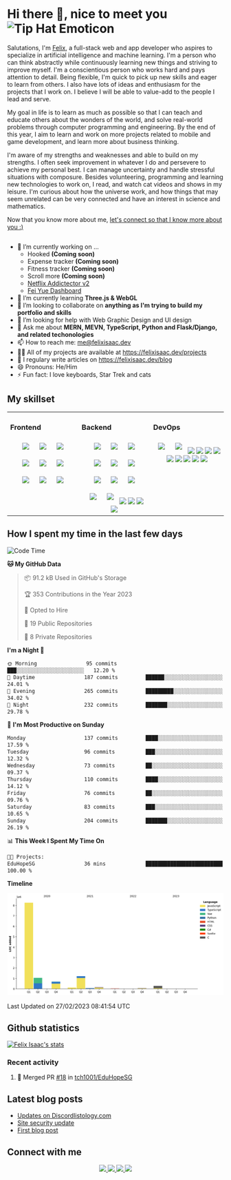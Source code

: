 # Hi there 👋, nice to meet you <img src="http://www.gomotes.com/emoticon/tiphat.gif" height="40px" widht="40px" alt="Tip Hat Emoticon" />

Salutations, I'm [Felix](https://felixisaac.dev), a full-stack web and app developer who aspires to specialize in artificial intelligence and machine learning. I'm a person who can think abstractly while continuously learning new things and striving to improve myself.  I'm a conscientious person who works hard and pays attention to detail. Being flexible, I'm quick to pick up new skills and eager to learn from others. I also have lots of ideas and enthusiasm for the projects that I work on. I believe I will be able to value-add to the people I lead and serve.

My goal in life is to learn as much as possible so that I can teach and educate others about the wonders of the world, and solve real-world problems through computer programming and engineering. By the end of this year, I aim to learn and work on more projects related to mobile and game development, and learn more about business thinking.

I'm aware of my strengths and weaknesses and able to build on my strengths. I often seek improvement in whatever I do and persevere to achieve my personal best. I can manage uncertainty and handle stressful situations with composure. Besides volunteering, programming and learning new technologies to work on, I read, and watch cat videos and shows in my leisure. I'm curious about how the universe work, and how things that may seem unrelated can be very connected and have an interest in science and mathematics.

Now that you know more about me, [let's connect so that I know more about you :)](#connect-with-me)

##

- 🔭 I’m currently working on ...
  - Hooked **(Coming soon)**
  - Expense tracker **(Coming soon)**
  - Fitness tracker **(Coming soon)**
  - Scroll more **(Coming soon)**
  - [Netflix Addictector v2](https://chrome.google.com/webstore/detail/netflix-addictector-%E2%80%93-net/loooaabonmaodiehbknmpmngbeklblne)
  - [Fei Yue Dashboard](https://github.com/FelixIsaac/fei-yue-food-fiesta)
- 🌱 I’m currently learning **Three.js & WebGL**
- 👯 I’m looking to collaborate on **anything as I'm trying to build my portfolio and skills**
- 🤔 I’m looking for help with Web Graphic Design and UI design
- 💬 Ask me about **MERN, MEVN, TypeScript, Python and Flask/Django, and related techonologies**
- 📫 How to reach me: [me@felixisaac.dev](mailto:me@felixisaac.dev)
- 👨‍💻 All of my projects are available at https://felixisaac.dev/projects
- 📝 I regulary write articles on https://felixisaac.dev/blog
- 😄 Pronouns: He/Him
- ⚡ Fun fact: I love keyboards, Star Trek and cats

## My skillset
<table><tr><td valign="top" width="33%">
 
### Frontend
<div align="center">
<img style="margin: 10px;" src="https://img.shields.io/badge/html5%20-%23E34F26.svg?&style=for-the-badge&logo=html5&logoColor=white"/>
<img style="margin: 10px;" src="https://img.shields.io/badge/css3%20-%231572B6.svg?&style=for-the-badge&logo=css3&logoColor=white"/>
<img style="margin: 10px;" src="https://img.shields.io/badge/react%20-%2320232a.svg?&style=for-the-badge&logo=react&logoColor=%2361DAFB"/>
<img style="margin: 10px;" src="https://img.shields.io/badge/vuejs%20-%2335495e.svg?&style=for-the-badge&logo=vue.js&logoColor=%234FC08D"/>
<img style="margin: 10px;" src="https://img.shields.io/badge/bootstrap%20-%23563D7C.svg?&style=for-the-badge&logo=bootstrap&logoColor=white"/>
<img style="margin: 10px;" src="https://img.shields.io/badge/material%20ui%20-%230081CB.svg?&style=for-the-badge&logo=material-ui&logoColor=white"/>
<img style="margin: 10px;" src="https://img.shields.io/badge/redux%20-%23593d88.svg?&style=for-the-badge&logo=redux&logoColor=white"/>
<img style="margin: 10px;" src="https://img.shields.io/badge/jquery%20-%230769AD.svg?&style=for-the-badge&logo=jquery&logoColor=white"/>
<img style="margin: 10px;" src="https://img.shields.io/badge/figma%20-%23F24E1E.svg?&style=for-the-badge&logo=figma&logoColor=white"/>
</div></td><td valign="top" width="33%">
  
### Backend
<div align="center">
<img style="margin: 10px;" src="https://img.shields.io/badge/node.js%20-%2343853D.svg?&style=for-the-badge&logo=node.js&logoColor=white"/>
<img style="margin: 10px;" src="https://img.shields.io/badge/javascript%20-%23323330.svg?&style=for-the-badge&logo=javascript&logoColor=%23F7DF1E"/>
<img style="margin: 10px;" src="https://img.shields.io/badge/typescript%20-%23007ACC.svg?&style=for-the-badge&logo=typescript&logoColor=white"/>
<img style="margin: 10px;" src="https://img.shields.io/badge/python%20-%2314354C.svg?&style=for-the-badge&logo=python&logoColor=white"/>
<img style="margin: 10px;" src="https://img.shields.io/badge/c++%20-%2300599C.svg?&style=for-the-badge&logo=c%2B%2B&ogoColor=white"/>
<img style="margin: 10px;" src="https://img.shields.io/badge/java-%23ED8B00.svg?&style=for-the-badge&logo=java&logoColor=white"/>
<img style="margin: 10px;" src="https://img.shields.io/badge/markdown-%23000000.svg?&style=for-the-badge&logo=markdown&logoColor=white"/>
<img style="margin: 10px;" src="https://img.shields.io/badge/express.js%20-%23404d59.svg?&style=for-the-badge"/>
<img style="margin: 10px;" src="https://img.shields.io/badge/django%20-%23092E20.svg?&style=for-the-badge&logo=django&logoColor=white"/>
<img style="margin: 10px;" src="https://img.shields.io/badge/flask%20-%23000.svg?&style=for-the-badge&logo=flask&logoColor=white"/>
<img style="margin: 10px;" src="https://img.shields.io/badge/webpack%20-%238DD6F9.svg?&style=for-the-badge&logo=webpack&logoColor=black" />
<img src="https://img.shields.io/badge/mysql-%2300f.svg?&style=for-the-badge&logo=mysql&logoColor=white"/>
<img src ="https://img.shields.io/badge/postgres-%23316192.svg?&style=for-the-badge&logo=postgresql&logoColor=white"/>
<img src ="https://img.shields.io/badge/MongoDB-%234ea94b.svg?&style=for-the-badge&logo=mongodb&logoColor=white"/>
<img src ="https://img.shields.io/badge/sqlite-%2307405e.svg?&style=for-the-badge&logo=sqlite&logoColor=white"/>
</div></td><td valign="top" width="30">
  
### DevOps
<div align="center">
<img style="margin: 10px;" src="https://img.shields.io/badge/git%20-%23F05033.svg?&style=for-the-badge&logo=git&logoColor=white"/>
<img style="margin: 10px;" src="https://img.shields.io/badge/github%20-%23121011.svg?&style=for-the-badge&logo=github&logoColor=white"/>
<img src="https://img.shields.io/badge/AWS%20-%23FF9900.svg?&style=for-the-badge&logo=amazon-aws&logoColor=white"/>
<img src="https://img.shields.io/badge/Google%20Cloud%20-%234285F4.svg?&style=for-the-badge&logo=google-cloud&logoColor=white"/>
<img src="https://img.shields.io/badge/azure%20-%230072C6.svg?&style=for-the-badge&logo=azure-devops&logoColor=white"/>
<img src="https://img.shields.io/badge/heroku%20-%23430098.svg?&style=for-the-badge&logo=heroku&logoColor=white"/>
<img src="https://img.shields.io/badge/nginx%20-%23009639.svg?&style=for-the-badge&logo=nginx&logoColor=white"/>
<img src="https://img.shields.io/badge/github%20actions%20-%232671E5.svg?&style=for-the-badge&logo=github%20actions&logoColor=white"/>
<img src="https://img.shields.io/badge/docker%20-%230db7ed.svg?&style=for-the-badge&logo=docker&logoColor=white"/>
<img src="https://img.shields.io/badge/kubernetes%20-%23326ce5.svg?&style=for-the-badge&logo=kubernetes&logoColor=white"/>
<img src="https://img.shields.io/badge/-Raspberry%20Pi-C51A4A?style=for-the-badge&logo=Raspberry-Pi"/>
</div></td>
</table>

## How I spent my time in the last few days

<!--START_SECTION:waka-->
![Code Time](http://img.shields.io/badge/Code%20Time-360%20hrs%2056%20mins-blue)

**🐱 My GitHub Data** 

> 📦 91.2 kB Used in GitHub's Storage 
 > 
> 🏆 353 Contributions in the Year 2023
 > 
> 💼 Opted to Hire
 > 
> 📜 19 Public Repositories 
 > 
> 🔑 8 Private Repositories 
 > 
**I'm a Night 🦉** 

```text
🌞 Morning                95 commits          ███░░░░░░░░░░░░░░░░░░░░░░   12.20 % 
🌆 Daytime                187 commits         ██████░░░░░░░░░░░░░░░░░░░   24.01 % 
🌃 Evening                265 commits         █████████░░░░░░░░░░░░░░░░   34.02 % 
🌙 Night                  232 commits         ███████░░░░░░░░░░░░░░░░░░   29.78 % 
```
📅 **I'm Most Productive on Sunday** 

```text
Monday                   137 commits         ████░░░░░░░░░░░░░░░░░░░░░   17.59 % 
Tuesday                  96 commits          ███░░░░░░░░░░░░░░░░░░░░░░   12.32 % 
Wednesday                73 commits          ██░░░░░░░░░░░░░░░░░░░░░░░   09.37 % 
Thursday                 110 commits         ████░░░░░░░░░░░░░░░░░░░░░   14.12 % 
Friday                   76 commits          ██░░░░░░░░░░░░░░░░░░░░░░░   09.76 % 
Saturday                 83 commits          ███░░░░░░░░░░░░░░░░░░░░░░   10.65 % 
Sunday                   204 commits         ███████░░░░░░░░░░░░░░░░░░   26.19 % 
```


📊 **This Week I Spent My Time On** 

```text
🐱‍💻 Projects: 
EduHopeSG                36 mins             █████████████████████████   100.00 % 
```

**Timeline**

![Lines of Code chart](https://raw.githubusercontent.com/FelixIsaac/FelixIsaac/main/assets/bar_graph.png)


 Last Updated on 27/02/2023 08:41:54 UTC
<!--END_SECTION:waka-->

## Github statistics
[![Felix Isaac's stats](https://github-readme-stats.vercel.app/api?username=felixisaac&count_private=true&show_icons=true&theme=dark)](https://github.com/FelixIsaac)

### Recent activity
<!--START_SECTION:activity-->
1. 🎉 Merged PR [#18](https://github.com/tch1001/EduHopeSG/pull/18) in [tch1001/EduHopeSG](https://github.com/tch1001/EduHopeSG)
<!--END_SECTION:activity-->

## Latest blog posts
<!-- BLOG-POST-LIST:START -->
- [Updates on Discordlistology.com](https://felixisaac.dev/posts/5e89748a83f97c0386b2278c)
- [Site security update](https://felixisaac.dev/posts/5e3a5da6143d6f2b0df9d9a1)
- [First blog post](https://felixisaac.dev/posts/5e1c74cb23c9450b0174f2d9)
<!-- BLOG-POST-LIST:END -->

## Connect with me
<div align="center">
<a href="https://twitter.com/felixisaacdev" target="_blank">
<img src="https://img.shields.io/badge/felixisaacdev%20-%231DA1F2.svg?&style=for-the-badge&logo=Twitter&logoColor=white"/>
</a>
<a href="https://sg.linkedin.com/in/felixisaac" target="_blank">
<img src="https://img.shields.io/badge/linkedin%20-%230077B5.svg?&style=for-the-badge&logo=linkedin&logoColor=white"/>
</a>
<a href="https://www.hackerrank.com/felixisaacdev" target="_blank">
<img src="https://img.shields.io/badge/-Hackerrank-2EC866?style=for-the-badge&logo=HackerRank&logoColor=white"/>
<a>
<a href="https://stackoverflow.com/users/10927618/felix-isaac" taget="_blank">
<img src="https://img.shields.io/badge/-Stack%20overflow-FE7A16?style=for-the-badge&logo=stack-overflow&logoColor=white"/>
</a>
</div>

<!-- Used https://github.com/Ileriayo/markdown-badges and https://simpleicons.org/ to generate badges -->
